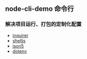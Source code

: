 ## node-cli-demo 命令行

### 解决项目运行、打包的定制化配置

* [inquirer](https://github.com/SBoudrias/Inquirer.js#readme)
* [shelljs](https://github.com/shelljs/shelljs)
* [json5](https://github.com/json5/json5)
* [dotenv](https://github.com/motdotla/dotenv)